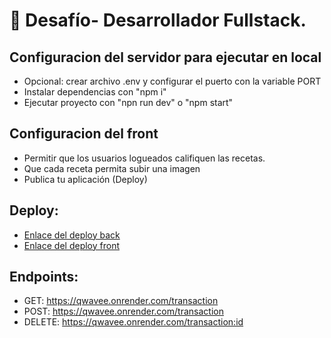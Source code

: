 # 🌟 Desafío- Desarrollador Fullstack.

## Configuracion del servidor para ejecutar en local
- Opcional: crear archivo .env y configurar el puerto con la variable PORT
- Instalar dependencias con "npm i"
- Ejecutar proyecto con "npn run dev" o "npm start"


## Configuracion del front
- Permitir que los usuarios logueados califiquen las recetas.
- Que cada receta permita subir una imagen
- Publica tu aplicación (Deploy)


## Deploy:
- [Enlace del deploy back](https://qwavee.onrender.com)
- [Enlace del deploy front](https://desafio-terrand.vercel.app/)


## Endpoints:
- GET: https://qwavee.onrender.com/transaction
- POST: https://qwavee.onrender.com/transaction
- DELETE: https://qwavee.onrender.com/transaction:id
